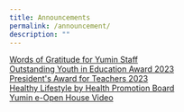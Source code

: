 ```yaml
---
title: Announcements
permalink: /announcement/
description: ""
---
```

[Words of Gratitude for Yumin Staff](/words-of-gratitude-for-yumin-staff)<br>
[Outstanding Youth in Education Award 2023](/Outstanding-youth-education-award)<br>
[President's Award for Teachers 2023](/presidents-award-for-teachers)<br>
[Healthy Lifestyle by Health Promotion Board](/health-promotion-board)<br>
[Yumin e-Open House Video](https://www.youtube.com/watch?v=RWlPX4ma044)